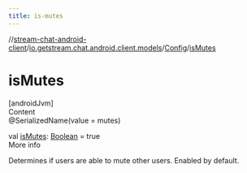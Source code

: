 ```yaml
---
title: is-mutes
---
```

//[stream-chat-android-client](../../../index.md)/[io.getstream.chat.android.client.models](../index.md)/[Config](index.md)/[isMutes](isMutes.md)



# isMutes  
[androidJvm]  
Content  
@SerializedName(value = mutes)  
  
val [isMutes](isMutes.md): [Boolean](https://kotlinlang.org/api/latest/jvm/stdlib/kotlin/-boolean/index.html) = true  
More info  


Determines if users are able to mute other users. Enabled by default.

  



